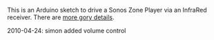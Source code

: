 This is an Arduino sketch to drive a Sonos Zone Player via an InfraRed receiver. There are [more gory details](http://blog.fupps.com/2010/04/24/the-sonos-pause-switch-reloaded-and-remote-controlled/).

2010-04-24: simon added volume control 
